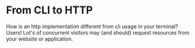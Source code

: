 # From CLI to HTTP

How is an http implementation different from cli usage in your terminal? Users! Lot's of concurrent visitors may (and should) request resources from your website or application. 